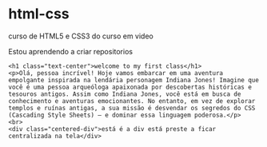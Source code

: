 # html-css
 curso de HTML5 e CSS3 do curso em video

Estou aprendendo a criar repositorios 


    <h1 class="text-center">welcome to my first class</h1>
    <p>Olá, pessoa incrível! Hoje vamos embarcar em uma aventura empolgante inspirada na lendária personagem Indiana Jones! Imagine que você é uma pessoa arqueóloga apaixonada por descobertas históricas e tesouros antigos. Assim como Indiana Jones, você está em busca de conhecimento e aventuras emocionantes. No entanto, em vez de explorar templos e ruínas antigas, a sua missão é desvendar os segredos do CSS (Cascading Style Sheets) — e dominar essa linguagem poderosa.</p>
    <br>
    <div class="centered-div">está é a div está preste a ficar centralizada na tela</div>
    
